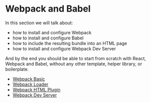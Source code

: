 # Webpack and Babel

In this section we will talk about:

* how to install and configure Webpack
* how to install and configure Babel
* how to include the resulting bundle into an HTML page
* how to install and configure Webpack Dev Server

And by the end you should be able to start from scratch with React, Webpack and Babel, without any other template, helper library, or boilerplate.

* [Webpack Basic](webpack-basic.md)
* [Webpack Loader](webpack-loader.md)
* [Webpack HTML Plugin](webpack-html-plugin.md)
* [Webpack Dev Server](webpack-devserver.md)

